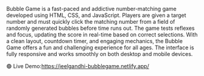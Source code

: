 Bubble Game is a fast-paced and addictive number-matching game developed using HTML, CSS, and JavaScript. Players are given a target number and must quickly click the matching number from a field of randomly generated bubbles before time runs out. The game tests reflexes and focus, updating the score in real-time based on correct selections. With a clean layout, countdown timer, and engaging mechanics, the Bubble Game offers a fun and challenging experience for all ages. The interface is fully responsive and works smoothly on both desktop and mobile devices.

🟢 Live Demo:https://jeelgandhi-bubblegame.netlify.app/
